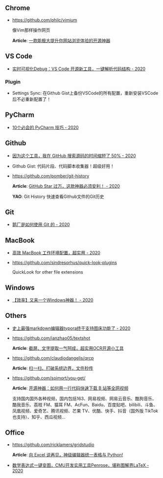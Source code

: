
## Chrome

- <https://github.com/philc/vimium>

    像Vim那样操作网页

    **Article**: [一款能极大提升你网站浏览体验的开源神器](https://mp.weixin.qq.com/s/W8L3JfLHrlupdCpe5DhlHA)


## VS Code

- [实时可视化Debug：VS Code 开源新工具，一键解析代码结构 - 2020](https://mp.weixin.qq.com/s?__biz=MzI4MDYzNzg4Mw==&mid=2247492092&idx=3&sn=8ff84ed3853f0d6e529a667ddc5d6bf6)

### Plugin

- Settings Sync: 在Github Gist上备份VSCode的所有配置，重新安装VSCode后不必重新配置了！


## PyCharm

- [10个必会的 PyCharm 技巧 - 2020](https://mp.weixin.qq.com/s/d8Zia5P6qtGWpoQXr9Ic-g)


## Github

- [因为这个工具，我在 GitHub 搜索源码的时间缩短了 50% - 2020](https://mp.weixin.qq.com/s?__biz=MzIwOTc2MTUyMg==&mid=2247496468&idx=2&sn=51a91acbf19eb81924db30c5d7749c49)

- Github Gist: 代码片段、代码脚本收集器！超级好用！

- <https://github.com/pomber/git-history>

    **Article**: [GitHub Star 过万，这款神器必须安利！ - 2020](https://mp.weixin.qq.com/s/nDGnpIDeuWMuGl8fxYHA1g)

    **YAO**: Git History 快速查看Github文件的Git历史


## Git

- [鹅厂是如何使用 Git 的 - 2020](https://mp.weixin.qq.com/s/8dpDfIP1SMGNQ2Dv0exagQ)



## MacBook

- [高效 MacBook 工作环境配置，超实用 - 2020](https://mp.weixin.qq.com/s/zCieNAZMXAvkNQkTJhgVsQ)

- <https://github.com/sindresorhus/quick-look-plugins>

    QuickLook for other file extensions


## Windows

- [【效率】又来一个Windows神器！ - 2020](https://mp.weixin.qq.com/s/u1WJlVFandjKV1xdMGwrDA)



## Others

- [史上最强markdown编辑器typora终于支持图床功能了 - 2020](https://zhuanlan.zhihu.com/p/137310314)

- <https://github.com/ianzhao05/textshot>

    **Article**: [截屏、文字提取一气呵成，超实用OCR开源小工具](https://mp.weixin.qq.com/s/cKR3B6Av_C4nBzMeAoDYEA)

- <https://github.com/claudiodangelis/qrcp>

    **Article**: [扫一扫，打破系统边界，文件秒传](https://mp.weixin.qq.com/s/Ljyo-1kU02ShJ3NTGGmczA)

- <https://github.com/soimort/you-get/>

    **Article**: [开源神器：如何用一行代码快速下载 B 站等全网视频](https://mp.weixin.qq.com/s/iOjWJPdlk4zpEeFTO9mR9w)

    支持国内国外各种视频，国内包括163、网易视频、网易云音乐、酷狗音乐、酷我音乐、荔枝 FM、猫耳 FM、AcFun、Baidu、百度贴吧、bilibili、斗鱼、凤凰视频、爱奇艺、腾讯视频、芒果 TV、优酷、快手、抖音（国外版 TikTok 也支持）、知乎、西瓜视频...



## Office

- <https://github.com/ricklamers/gridstudio>

    **Article**: [向 Excel 说再见，神级编辑器统一表格与 Python!](https://mp.weixin.qq.com/s/YBpNM0yO38ut4pvRVxYA3w)

- [数学表达式一键变图，CMU开发实用工具Penrose，堪称图解界LaTeX - 2020](https://mp.weixin.qq.com/s/Y8PW3mKbUKgGPdxerqVNKA)